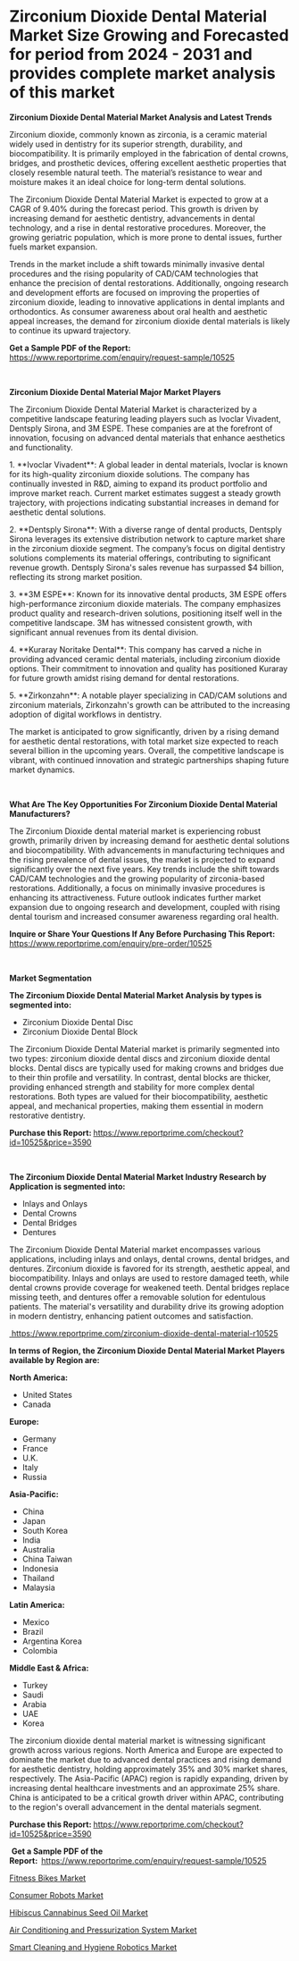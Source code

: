 <p><h1>Zirconium Dioxide Dental Material Market Size Growing and Forecasted for period from 2024 - 2031 and provides complete market analysis of this market</h1></p><p><strong>Zirconium Dioxide Dental Material Market Analysis and Latest Trends</strong></p>
<p><p>Zirconium dioxide, commonly known as zirconia, is a ceramic material widely used in dentistry for its superior strength, durability, and biocompatibility. It is primarily employed in the fabrication of dental crowns, bridges, and prosthetic devices, offering excellent aesthetic properties that closely resemble natural teeth. The material’s resistance to wear and moisture makes it an ideal choice for long-term dental solutions.</p><p>The Zirconium Dioxide Dental Material Market is expected to grow at a CAGR of 9.40% during the forecast period. This growth is driven by increasing demand for aesthetic dentistry, advancements in dental technology, and a rise in dental restorative procedures. Moreover, the growing geriatric population, which is more prone to dental issues, further fuels market expansion. </p><p>Trends in the market include a shift towards minimally invasive dental procedures and the rising popularity of CAD/CAM technologies that enhance the precision of dental restorations. Additionally, ongoing research and development efforts are focused on improving the properties of zirconium dioxide, leading to innovative applications in dental implants and orthodontics. As consumer awareness about oral health and aesthetic appeal increases, the demand for zirconium dioxide dental materials is likely to continue its upward trajectory.</p></p>
<p><strong>Get a Sample PDF of the Report:&nbsp;</strong> <a href="https://www.reportprime.com/enquiry/request-sample/10525">https://www.reportprime.com/enquiry/request-sample/10525</a></p>
<p>&nbsp;</p>
<p><strong>Zirconium Dioxide Dental Material Major Market Players</strong></p>
<p><p>The Zirconium Dioxide Dental Material Market is characterized by a competitive landscape featuring leading players such as Ivoclar Vivadent, Dentsply Sirona, and 3M ESPE. These companies are at the forefront of innovation, focusing on advanced dental materials that enhance aesthetics and functionality.</p><p>1. **Ivoclar Vivadent**: A global leader in dental materials, Ivoclar is known for its high-quality zirconium dioxide solutions. The company has continually invested in R&D, aiming to expand its product portfolio and improve market reach. Current market estimates suggest a steady growth trajectory, with projections indicating substantial increases in demand for aesthetic dental solutions.</p><p>2. **Dentsply Sirona**: With a diverse range of dental products, Dentsply Sirona leverages its extensive distribution network to capture market share in the zirconium dioxide segment. The company’s focus on digital dentistry solutions complements its material offerings, contributing to significant revenue growth. Dentsply Sirona's sales revenue has surpassed $4 billion, reflecting its strong market position.</p><p>3. **3M ESPE**: Known for its innovative dental products, 3M ESPE offers high-performance zirconium dioxide materials. The company emphasizes product quality and research-driven solutions, positioning itself well in the competitive landscape. 3M has witnessed consistent growth, with significant annual revenues from its dental division.</p><p>4. **Kuraray Noritake Dental**: This company has carved a niche in providing advanced ceramic dental materials, including zirconium dioxide options. Their commitment to innovation and quality has positioned Kuraray for future growth amidst rising demand for dental restorations.</p><p>5. **Zirkonzahn**: A notable player specializing in CAD/CAM solutions and zirconium materials, Zirkonzahn's growth can be attributed to the increasing adoption of digital workflows in dentistry.</p><p>The market is anticipated to grow significantly, driven by a rising demand for aesthetic dental restorations, with total market size expected to reach several billion in the upcoming years. Overall, the competitive landscape is vibrant, with continued innovation and strategic partnerships shaping future market dynamics.</p></p>
<p>&nbsp;</p>
<p><strong>What Are The Key Opportunities For Zirconium Dioxide Dental Material Manufacturers?</strong></p>
<p><p>The Zirconium Dioxide dental material market is experiencing robust growth, primarily driven by increasing demand for aesthetic dental solutions and biocompatibility. With advancements in manufacturing techniques and the rising prevalence of dental issues, the market is projected to expand significantly over the next five years. Key trends include the shift towards CAD/CAM technologies and the growing popularity of zirconia-based restorations. Additionally, a focus on minimally invasive procedures is enhancing its attractiveness. Future outlook indicates further market expansion due to ongoing research and development, coupled with rising dental tourism and increased consumer awareness regarding oral health.</p></p>
<p><strong>Inquire or Share Your Questions If Any Before Purchasing This Report:</strong> <a href="https://www.reportprime.com/enquiry/pre-order/10525">https://www.reportprime.com/enquiry/pre-order/10525</a></p>
<p>&nbsp;</p>
<p><strong>Market Segmentation</strong></p>
<p><strong>The Zirconium Dioxide Dental Material Market Analysis by types is segmented into:</strong></p>
<p><ul><li>Zirconium Dioxide Dental Disc</li><li>Zirconium Dioxide Dental Block</li></ul></p>
<p><p>The Zirconium Dioxide Dental Material market is primarily segmented into two types: zirconium dioxide dental discs and zirconium dioxide dental blocks. Dental discs are typically used for making crowns and bridges due to their thin profile and versatility. In contrast, dental blocks are thicker, providing enhanced strength and stability for more complex dental restorations. Both types are valued for their biocompatibility, aesthetic appeal, and mechanical properties, making them essential in modern restorative dentistry.</p></p>
<p><strong>Purchase this Report:&nbsp;</strong><a href="https://www.reportprime.com/checkout?id=10525&price=3590">https://www.reportprime.com/checkout?id=10525&price=3590</a></p>
<p>&nbsp;</p>
<p><strong>The Zirconium Dioxide Dental Material Market Industry Research by Application is segmented into:</strong></p>
<p><ul><li>Inlays and Onlays</li><li>Dental Crowns</li><li>Dental Bridges</li><li>Dentures</li></ul></p>
<p><p>The Zirconium Dioxide Dental Material market encompasses various applications, including inlays and onlays, dental crowns, dental bridges, and dentures. Zirconium dioxide is favored for its strength, aesthetic appeal, and biocompatibility. Inlays and onlays are used to restore damaged teeth, while dental crowns provide coverage for weakened teeth. Dental bridges replace missing teeth, and dentures offer a removable solution for edentulous patients. The material's versatility and durability drive its growing adoption in modern dentistry, enhancing patient outcomes and satisfaction.</p></p>
<p><a href="https://www.reportprime.com/zirconium-dioxide-dental-material-r10525">&nbsp;https://www.reportprime.com/zirconium-dioxide-dental-material-r10525</a></p>
<p><strong>In terms of Region, the Zirconium Dioxide Dental Material Market Players available by Region are:</strong></p>
<p>
    <p> <strong> North America: </strong>
        <ul>
            <li>United States</li>
            <li>Canada</li>
        </ul>
        </p> 
    <p> <strong> Europe: </strong>
        <ul>
            <li>Germany</li>
            <li>France</li>
            <li>U.K.</li>
            <li>Italy</li>
            <li>Russia</li>
        </ul>
        </p> 
    <p> <strong> Asia-Pacific: </strong>
        <ul>
            <li>China</li>
            <li>Japan</li>
            <li>South Korea</li>
            <li>India</li>
            <li>Australia</li>
            <li>China Taiwan</li>
            <li>Indonesia</li>
            <li>Thailand</li>
            <li>Malaysia</li>
        </ul>
        </p> 
    <p> <strong> Latin America: </strong>
        <ul>
            <li>Mexico</li>
            <li>Brazil</li>
            <li>Argentina Korea</li>
            <li>Colombia</li>
        </ul>
        </p> 
    <p> <strong> Middle East & Africa: </strong>
        <ul>
            <li>Turkey</li>
            <li>Saudi</li>
            <li>Arabia</li>
            <li>UAE</li>
            <li>Korea</li>
        </ul>
    </p>
    </p>
<p><p>The zirconium dioxide dental material market is witnessing significant growth across various regions. North America and Europe are expected to dominate the market due to advanced dental practices and rising demand for aesthetic dentistry, holding approximately 35% and 30% market shares, respectively. The Asia-Pacific (APAC) region is rapidly expanding, driven by increasing dental healthcare investments and an approximate 25% share. China is anticipated to be a critical growth driver within APAC, contributing to the region's overall advancement in the dental materials segment.</p></p>
<p><strong>Purchase this Report: </strong><a href="https://www.reportprime.com/checkout?id=10525&price=3590">https://www.reportprime.com/checkout?id=10525&price=3590</a></p>
<p>&nbsp;<strong>Get a Sample PDF of the Report:&nbsp;&nbsp;</strong><a href="https://www.reportprime.com/enquiry/request-sample/10525">https://www.reportprime.com/enquiry/request-sample/10525</a></p>
<p><strong></strong></p>
<p><p><a href="https://www.linkedin.com/pulse/fitness-bikes-market-global-insights-sales-trends-2024-2031-nq8zc?trackingId=yTJvgaMzRE2ZnhowI78Paw%3D%3D">Fitness Bikes Market</a></p><p><a href="https://issuu.com/reportprime-2/docs/consumer-robots-market-size-2030.pp_775a5acd04c11e">Consumer Robots Market</a></p><p><a href="https://medium.com/@dylanmarshall42/the-global-hibiscus-cannabinus-seed-oil-market-is-a-dynamic-and-growing-industry-ab93f69d7271">Hibiscus Cannabinus Seed Oil Market</a></p><p><a href="https://medium.com/@dylanmarshall42/the-global-air-conditioning-and-pressurization-system-market-is-at-the-forefront-of-innovation-4253fcc9fab1">Air Conditioning and Pressurization System Market</a></p><p><a href="https://issuu.com/reportprime-2/docs/smart-cleaning-and-hygiene-robotics_65a7b87f39a428">Smart Cleaning and Hygiene Robotics Market</a></p></p>